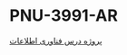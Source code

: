 # PNU-3991-AR

&#x202b; [پروژه درس فناوری اطلاعات](https://drive.google.com/file/d/1ZnGWNhJ9eVwvmV7fsh69Le2nKz9pf1-n/view?usp=sharing)

